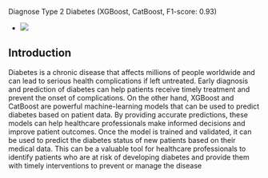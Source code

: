 Diagnose Type 2 Diabetes (XGBoost, CatBoost, F1-score: 0.93)
* ![](https://assets.lybrate.com/q_auto,f_auto,w_1200/eagle/uploads/2205d15fe15d38f26e2fd5a86aae7697/87310e.jpg)

## Introduction 
Diabetes is a chronic disease that affects millions of people worldwide and can lead to serious health complications if left untreated. Early diagnosis and prediction of diabetes can help patients receive timely treatment and prevent the onset of complications. On the other hand, XGBoost and CatBoost are powerful machine-learning models that can be used to predict diabetes based on patient data. By providing accurate predictions, these models can help healthcare professionals make informed decisions and improve patient outcomes. Once the model is trained and validated, it can be used to predict the diabetes status of new patients based on their medical data. This can be a valuable tool for healthcare professionals to identify patients who are at risk of developing diabetes and provide them with timely interventions to prevent or manage the disease 


